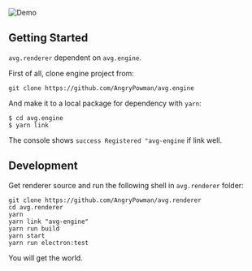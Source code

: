 ![Demo](https://user-images.githubusercontent.com/1910783/38559871-bda9093a-3d06-11e8-9697-8cc93f9fe0df.png)

## Getting Started
`avg.renderer` dependent on `avg.engine`.

First of all, clone engine project from:
```shell
git clone https://github.com/AngryPowman/avg.engine
```

And make it to a local package for dependency with `yarn`:
```shell
$ cd avg.engine
$ yarn link
```
The console shows `success Registered "avg-engine` if link well.

## Development
Get renderer source and run the following shell in `avg.renderer` folder:
```shell
git clone https://github.com/AngryPowman/avg.renderer
cd avg.renderer
yarn
yarn link "avg-engine"
yarn run build
yarn start
yarn run electron:test
```

You will get the world.
